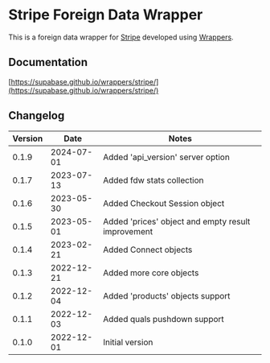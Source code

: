 # Stripe Foreign Data Wrapper

This is a foreign data wrapper for [Stripe](https://stripe.com/) developed using [Wrappers](https://github.com/supabase/wrappers).

## Documentation

[https://supabase.github.io/wrappers/stripe/](https://supabase.github.io/wrappers/stripe/)

## Changelog

| Version | Date       | Notes                                                |
| ------- | ---------- | ---------------------------------------------------- |
| 0.1.9   | 2024-07-01 | Added 'api_version' server option                    |
| 0.1.7   | 2023-07-13 | Added fdw stats collection                           |
| 0.1.6   | 2023-05-30 | Added Checkout Session object                        |
| 0.1.5   | 2023-05-01 | Added 'prices' object and empty result improvement   |
| 0.1.4   | 2023-02-21 | Added Connect objects                                |
| 0.1.3   | 2022-12-21 | Added more core objects                              |
| 0.1.2   | 2022-12-04 | Added 'products' objects support                     |
| 0.1.1   | 2022-12-03 | Added quals pushdown support                         |
| 0.1.0   | 2022-12-01 | Initial version                                      |
